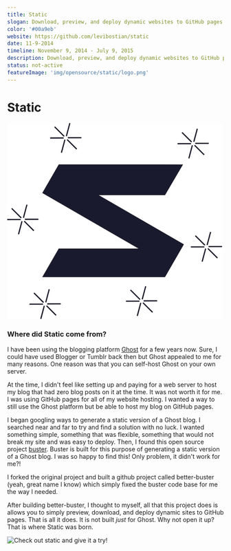 ```yaml
---
title: Static
slogan: Download, preview, and deploy dynamic websites to GitHub pages.
color: '#00a9eb'
website: https://github.com/levibostian/static
date: 11-9-2014
timeline: November 9, 2014 - July 9, 2015
description: Download, preview, and deploy dynamic websites to GitHub pages. Create an archived copy of a website, create static version of WordPress website or Ghost.org blog.
status: not-active
featureImage: 'img/opensource/static/logo.png'
---
```


# Static

![](img/opensource/static/logo.png)

### Where did Static come from?

I have been using the blogging platform [Ghost](https://ghost.org) for a few years now. Sure, I could have used Blogger or Tumblr back then but Ghost appealed to me for many reasons. One reason was that you can self-host Ghost on your own server.

At the time, I didn't feel like setting up and paying for a web server to host my blog that had zero blog posts on it at the time. It was not worth it for me. I was using GitHub pages for all of my website hosting. I wanted a way to still use the Ghost platform but be able to host my blog on GitHub pages.

I began googling ways to generate a static version of a Ghost blog. I searched near and far to try and find a solution with no luck. I wanted something simple, something that was flexible, something that would not break my site and was easy to deploy. Then, I found this open source project [buster](https://github.com/axitkhurana/buster). Buster is built for this purpose of generating a static version of a Ghost blog. I was so happy to find this! Only problem, it didn't work for me?!

I forked the original project and built a github project called better-buster (yeah, great name I know) which simply fixed the buster code base for me the way I needed.

After building better-buster, I thought to myself, all that this project does is allows you to simply preview, download, and deploy dynamic sites to GitHub pages. That is all it does. It is not built *just* for Ghost. Why not open it up? That is where Static was born.

![Check out static and give it a try!](https://github.com/levibostian/static)
